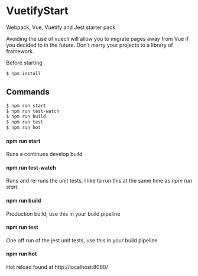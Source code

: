 # VuetifyStart

Webpack, Vue, Vuetify and Jest starter pack

Avoiding the use of vuecli will allow you to migrate pages away from Vue if you decided to in the future. Don't marry your projects to a library of framework.

Before starting
```sh
$ npm install
```

## Commands
```sh
$ npm run start
$ npm run test-watch
$ npm run build
$ npm run test
$ npm run hot
```

#### npm run start
Runs a continues develop build

#### npm run test-watch
Runs and re-runs the unit tests, I like to run this at the same time as *npm run start*

#### npm run build
Production build, use this in your build pipeline

#### npm run test
One off run of the jest unit tests, use this in your build pipeline

#### npm run hot
Hot reload found at http://localhost:8080/

